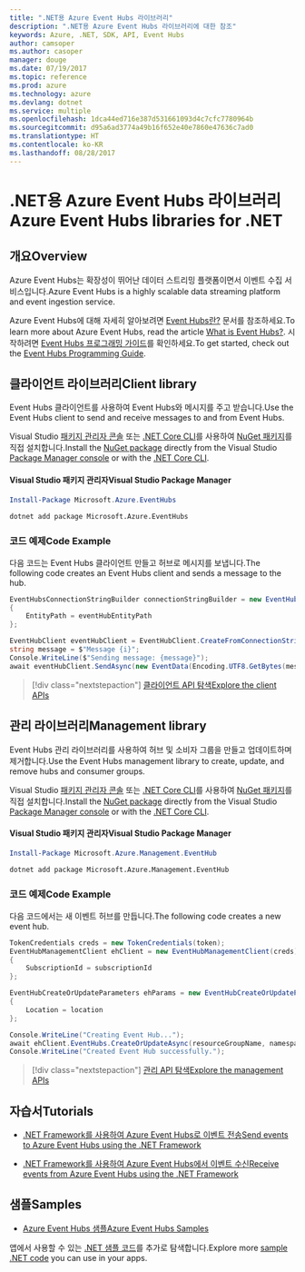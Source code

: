 ```yaml
---
title: ".NET용 Azure Event Hubs 라이브러리"
description: ".NET용 Azure Event Hubs 라이브러리에 대한 참조"
keywords: Azure, .NET, SDK, API, Event Hubs
author: camsoper
ms.author: casoper
manager: douge
ms.date: 07/19/2017
ms.topic: reference
ms.prod: azure
ms.technology: azure
ms.devlang: dotnet
ms.service: multiple
ms.openlocfilehash: 1dca44ed716e387d531661093d4c7cfc7780964b
ms.sourcegitcommit: d95a6ad3774a49b16f652e40e7860e47636c7ad0
ms.translationtype: HT
ms.contentlocale: ko-KR
ms.lasthandoff: 08/28/2017
---
```

# <a name="azure-event-hubs-libraries-for-net"></a><span data-ttu-id="519bb-104">.NET용 Azure Event Hubs 라이브러리</span><span class="sxs-lookup"><span data-stu-id="519bb-104">Azure Event Hubs libraries for .NET</span></span>

## <a name="overview"></a><span data-ttu-id="519bb-105">개요</span><span class="sxs-lookup"><span data-stu-id="519bb-105">Overview</span></span>

<span data-ttu-id="519bb-106">Azure Event Hubs는 확장성이 뛰어난 데이터 스트리밍 플랫폼이면서 이벤트 수집 서비스입니다.</span><span class="sxs-lookup"><span data-stu-id="519bb-106">Azure Event Hubs is a highly scalable data streaming platform and event ingestion service.</span></span>

<span data-ttu-id="519bb-107">Azure Event Hubs에 대해 자세히 알아보려면 [Event Hubs란?](/azure/event-hubs/event-hubs-what-is-event-hubs) 문서를 참조하세요.</span><span class="sxs-lookup"><span data-stu-id="519bb-107">To learn more about Azure Event Hubs, read the article [What is Event Hubs?](/azure/event-hubs/event-hubs-what-is-event-hubs).</span></span>  <span data-ttu-id="519bb-108">시작하려면 [Event Hubs 프로그래밍 가이드](/azure/event-hubs/event-hubs-programming-guide)를 확인하세요.</span><span class="sxs-lookup"><span data-stu-id="519bb-108">To get started, check out the [Event Hubs Programming Guide](/azure/event-hubs/event-hubs-programming-guide).</span></span>

## <a name="client-library"></a><span data-ttu-id="519bb-109">클라이언트 라이브러리</span><span class="sxs-lookup"><span data-stu-id="519bb-109">Client library</span></span>

<span data-ttu-id="519bb-110">Event Hubs 클라이언트를 사용하여 Event Hubs와 메시지를 주고 받습니다.</span><span class="sxs-lookup"><span data-stu-id="519bb-110">Use the Event Hubs client to send and receive messages to and from Event Hubs.</span></span>

<span data-ttu-id="519bb-111">Visual Studio [패키지 관리자 콘솔][PackageManager] 또는 [.NET Core CLI][DotNetCLI]를 사용하여 [NuGet 패키지](https://www.nuget.org/packages/Microsoft.Azure.EventHubs)를 직접 설치합니다.</span><span class="sxs-lookup"><span data-stu-id="519bb-111">Install the [NuGet package](https://www.nuget.org/packages/Microsoft.Azure.EventHubs) directly from the Visual Studio [Package Manager console][PackageManager] or with the [.NET Core CLI][DotNetCLI].</span></span>

#### <a name="visual-studio-package-manager"></a><span data-ttu-id="519bb-112">Visual Studio 패키지 관리자</span><span class="sxs-lookup"><span data-stu-id="519bb-112">Visual Studio Package Manager</span></span>

```powershell
Install-Package Microsoft.Azure.EventHubs
```

```bash
dotnet add package Microsoft.Azure.EventHubs
```

### <a name="code-example"></a><span data-ttu-id="519bb-113">코드 예제</span><span class="sxs-lookup"><span data-stu-id="519bb-113">Code Example</span></span>

<span data-ttu-id="519bb-114">다음 코드는 Event Hubs 클라이언트 만들고 허브로 메시지를 보냅니다.</span><span class="sxs-lookup"><span data-stu-id="519bb-114">The following code creates an Event Hubs client and sends a message to the hub.</span></span>

```csharp
EventHubsConnectionStringBuilder connectionStringBuilder = new EventHubsConnectionStringBuilder(eventHubConnectionString)
{
    EntityPath = eventHubEntityPath
};

EventHubClient eventHubClient = EventHubClient.CreateFromConnectionString(connectionStringBuilder.ToString());
string message = $"Message {i}";
Console.WriteLine($"Sending message: {message}");
await eventHubClient.SendAsync(new EventData(Encoding.UTF8.GetBytes(message)));
```

> [!div class="nextstepaction"]
> [<span data-ttu-id="519bb-115">클라이언트 API 탐색</span><span class="sxs-lookup"><span data-stu-id="519bb-115">Explore the client APIs</span></span>](/dotnet/api/overview/azure/eventhub/client)

## <a name="management-library"></a><span data-ttu-id="519bb-116">관리 라이브러리</span><span class="sxs-lookup"><span data-stu-id="519bb-116">Management library</span></span>

<span data-ttu-id="519bb-117">Event Hubs 관리 라이브러리를 사용하여 허브 및 소비자 그룹을 만들고 업데이트하며 제거합니다.</span><span class="sxs-lookup"><span data-stu-id="519bb-117">Use the Event Hubs management library to create, update, and remove hubs and consumer groups.</span></span>

<span data-ttu-id="519bb-118">Visual Studio [패키지 관리자 콘솔][PackageManager] 또는 [.NET Core CLI][DotNetCLI]를 사용하여 [NuGet 패키지](https://www.nuget.org/packages/Microsoft.Azure.Management.EventHub)를 직접 설치합니다.</span><span class="sxs-lookup"><span data-stu-id="519bb-118">Install the [NuGet package](https://www.nuget.org/packages/Microsoft.Azure.Management.EventHub) directly from the Visual Studio [Package Manager console][PackageManager] or with the [.NET Core CLI][DotNetCLI].</span></span>

#### <a name="visual-studio-package-manager"></a><span data-ttu-id="519bb-119">Visual Studio 패키지 관리자</span><span class="sxs-lookup"><span data-stu-id="519bb-119">Visual Studio Package Manager</span></span>

```powershell
Install-Package Microsoft.Azure.Management.EventHub
```

```bash
dotnet add package Microsoft.Azure.Management.EventHub
```

### <a name="code-example"></a><span data-ttu-id="519bb-120">코드 예제</span><span class="sxs-lookup"><span data-stu-id="519bb-120">Code Example</span></span>

<span data-ttu-id="519bb-121">다음 코드에서는 새 이벤트 허브를 만듭니다.</span><span class="sxs-lookup"><span data-stu-id="519bb-121">The following code creates a new event hub.</span></span>

```csharp
TokenCredentials creds = new TokenCredentials(token);
EventHubManagementClient ehClient = new EventHubManagementClient(creds)
{
    SubscriptionId = subscriptionId
};

EventHubCreateOrUpdateParameters ehParams = new EventHubCreateOrUpdateParameters()
{
    Location = location
};

Console.WriteLine("Creating Event Hub...");
await ehClient.EventHubs.CreateOrUpdateAsync(resourceGroupName, namespaceName, EventHubName, ehParams);
Console.WriteLine("Created Event Hub successfully.");
```

> [!div class="nextstepaction"]
> [<span data-ttu-id="519bb-122">관리 API 탐색</span><span class="sxs-lookup"><span data-stu-id="519bb-122">Explore the management APIs</span></span>](/dotnet/api/overview/azure/eventhub/management)

## <a name="tutorials"></a><span data-ttu-id="519bb-123">자습서</span><span class="sxs-lookup"><span data-stu-id="519bb-123">Tutorials</span></span>

* [<span data-ttu-id="519bb-124">.NET Framework를 사용하여 Azure Event Hubs로 이벤트 전송</span><span class="sxs-lookup"><span data-stu-id="519bb-124">Send events to Azure Event Hubs using the .NET Framework</span></span>](/azure/event-hubs/event-hubs-dotnet-framework-getstarted-send)

* [<span data-ttu-id="519bb-125">.NET Framework를 사용하여 Azure Event Hubs에서 이벤트 수신</span><span class="sxs-lookup"><span data-stu-id="519bb-125">Receive events from Azure Event Hubs using the .NET Framework</span></span>](/azure/event-hubs/event-hubs-dotnet-framework-getstarted-receive-eph)

## <a name="samples"></a><span data-ttu-id="519bb-126">샘플</span><span class="sxs-lookup"><span data-stu-id="519bb-126">Samples</span></span>

* [<span data-ttu-id="519bb-127">Azure Event Hubs 샘플</span><span class="sxs-lookup"><span data-stu-id="519bb-127">Azure Event Hubs Samples</span></span>](https://github.com/Azure/azure-event-hubs/tree/master/samples)

<span data-ttu-id="519bb-128">앱에서 사용할 수 있는 [.NET 샘플 코드](https://azure.microsoft.com/resources/samples/?platform=dotnet)를 추가로 탐색합니다.</span><span class="sxs-lookup"><span data-stu-id="519bb-128">Explore more [sample .NET code](https://azure.microsoft.com/resources/samples/?platform=dotnet) you can use in your apps.</span></span>

[PackageManager]: https://docs.microsoft.com/nuget/tools/package-manager-console
[DotNetCLI]: https://docs.microsoft.com/dotnet/core/tools/dotnet-add-package

